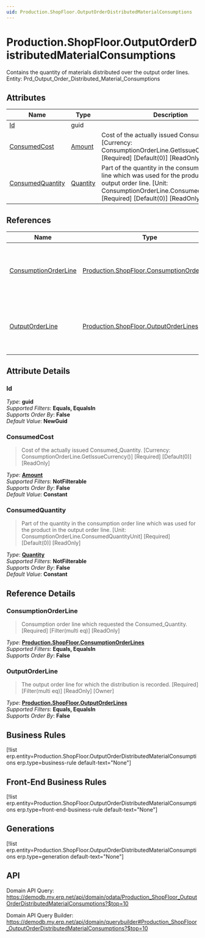 ```yaml
---
uid: Production.ShopFloor.OutputOrderDistributedMaterialConsumptions
---
```

# Production.ShopFloor.OutputOrderDistributedMaterialConsumptions

Contains the quantity of materials distributed over the output order lines. Entity: Prd_Output_Order_Distributed_Material_Consumptions

## Attributes

| Name | Type | Description |
| ---- | ---- | --- |
| [Id](Production.ShopFloor.OutputOrderDistributedMaterialConsumptions.md#Id) | guid |  
| [ConsumedCost](Production.ShopFloor.OutputOrderDistributedMaterialConsumptions.md#ConsumedCost) | [Amount](../data-types.md#Amount) | Cost of the actually issued Consumed_Quantity. [Currency: ConsumptionOrderLine.GetIssueCurrency()] [Required] [Default(0)] [ReadOnly] 
| [ConsumedQuantity](Production.ShopFloor.OutputOrderDistributedMaterialConsumptions.md#ConsumedQuantity) | [Quantity](../data-types.md#Quantity) | Part of the quantity in the consumption order line which was used for the product in the output order line. [Unit: ConsumptionOrderLine.ConsumedQuantityUnit] [Required] [Default(0)] [ReadOnly] 

## References

| Name | Type | Description |
| ---- | ---- | --- |
| [ConsumptionOrderLine](Production.ShopFloor.OutputOrderDistributedMaterialConsumptions.md#ConsumptionOrderLine) | [Production.ShopFloor.ConsumptionOrderLines](Production.ShopFloor.ConsumptionOrderLines.md) | Consumption order line which requested the Consumed_Quantity. [Required] [Filter(multi eq)] [ReadOnly] |
| [OutputOrderLine](Production.ShopFloor.OutputOrderDistributedMaterialConsumptions.md#OutputOrderLine) | [Production.ShopFloor.OutputOrderLines](Production.ShopFloor.OutputOrderLines.md) | The output order line for which the distribution is recorded. [Required] [Filter(multi eq)] [ReadOnly] [Owner] |


## Attribute Details

### Id

_Type_: **guid**  
_Supported Filters_: **Equals, EqualsIn**  
_Supports Order By_: **False**  
_Default Value_: **NewGuid**  

### ConsumedCost

> Cost of the actually issued Consumed_Quantity. [Currency: ConsumptionOrderLine.GetIssueCurrency()] [Required] [Default(0)] [ReadOnly]

_Type_: **[Amount](../data-types.md#Amount)**  
_Supported Filters_: **NotFilterable**  
_Supports Order By_: **False**  
_Default Value_: **Constant**  

### ConsumedQuantity

> Part of the quantity in the consumption order line which was used for the product in the output order line. [Unit: ConsumptionOrderLine.ConsumedQuantityUnit] [Required] [Default(0)] [ReadOnly]

_Type_: **[Quantity](../data-types.md#Quantity)**  
_Supported Filters_: **NotFilterable**  
_Supports Order By_: **False**  
_Default Value_: **Constant**  


## Reference Details

### ConsumptionOrderLine

> Consumption order line which requested the Consumed_Quantity. [Required] [Filter(multi eq)] [ReadOnly]

_Type_: **[Production.ShopFloor.ConsumptionOrderLines](Production.ShopFloor.ConsumptionOrderLines.md)**  
_Supported Filters_: **Equals, EqualsIn**  
_Supports Order By_: **False**  

### OutputOrderLine

> The output order line for which the distribution is recorded. [Required] [Filter(multi eq)] [ReadOnly] [Owner]

_Type_: **[Production.ShopFloor.OutputOrderLines](Production.ShopFloor.OutputOrderLines.md)**  
_Supported Filters_: **Equals, EqualsIn**  
_Supports Order By_: **False**  



## Business Rules

[!list erp.entity=Production.ShopFloor.OutputOrderDistributedMaterialConsumptions erp.type=business-rule default-text="None"]

## Front-End Business Rules

[!list erp.entity=Production.ShopFloor.OutputOrderDistributedMaterialConsumptions erp.type=front-end-business-rule default-text="None"]

## Generations

[!list erp.entity=Production.ShopFloor.OutputOrderDistributedMaterialConsumptions erp.type=generation default-text="None"]

## API

Domain API Query:
<https://demodb.my.erp.net/api/domain/odata/Production_ShopFloor_OutputOrderDistributedMaterialConsumptions?$top=10>

Domain API Query Builder:
<https://demodb.my.erp.net/api/domain/querybuilder#Production_ShopFloor_OutputOrderDistributedMaterialConsumptions?$top=10>

